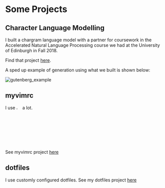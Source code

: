 # Some Projects

## Character Language Modelling

I built a chargram language model with a partner for coursework in the Accelerated Natural Language Processing course we had at the University of Edinburgh in Fall 2018. 

Find that project [here](https://github.com/klebster2/chargram-model).

A sped up example of generation using what we built is shown below:

![gutenberg_example](https://github.com/klebster2/perplexity-toolkit/blob/master/gutenberg_example.gif "An example of generating characters using a 10-gram gutenberg model")

## myvimrc
I use <img src="https://cdn.freebiesupply.com/logos/large/2x/vim-logo-png-transparent.png" alt="drawing" width="3%"/> a lot.

See myvimrc project [here](https://github.com/klebster2/myvimrc)

## dotfiles

I use customly configured dotfiles. See my dotfiles project [here](https://github.com/klebster2/dotfiles)
